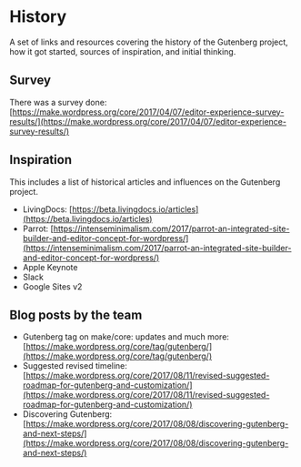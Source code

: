 # History

A set of links and resources covering the history of the Gutenberg project, how it got started, sources of inspiration, and initial thinking.

## Survey

There was a survey done: [https://make.wordpress.org/core/2017/04/07/editor-experience-survey-results/](https://make.wordpress.org/core/2017/04/07/editor-experience-survey-results/)

## Inspiration

This includes a list of historical articles and influences on the Gutenberg project.

-   LivingDocs: [https://beta.livingdocs.io/articles](https://beta.livingdocs.io/articles)
-   Parrot: [https://intenseminimalism.com/2017/parrot-an-integrated-site-builder-and-editor-concept-for-wordpress/](https://intenseminimalism.com/2017/parrot-an-integrated-site-builder-and-editor-concept-for-wordpress/)
-   Apple Keynote
-   Slack
-   Google Sites v2

## Blog posts by the team

-   Gutenberg tag on make/core: updates and much more: [https://make.wordpress.org/core/tag/gutenberg/](https://make.wordpress.org/core/tag/gutenberg/)
-   Suggested revised timeline: [https://make.wordpress.org/core/2017/08/11/revised-suggested-roadmap-for-gutenberg-and-customization/](https://make.wordpress.org/core/2017/08/11/revised-suggested-roadmap-for-gutenberg-and-customization/)
-   Discovering Gutenberg: [https://make.wordpress.org/core/2017/08/08/discovering-gutenberg-and-next-steps/](https://make.wordpress.org/core/2017/08/08/discovering-gutenberg-and-next-steps/)
